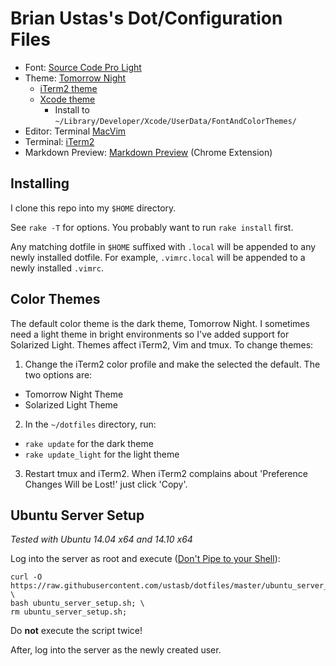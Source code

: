 # Brian Ustas's Dot/Configuration Files

* Font: [Source Code Pro Light](https://github.com/adobe-fonts/source-code-pro)
* Theme: [Tomorrow Night](https://github.com/ChrisKempson/Tomorrow-Theme)
  - [iTerm2 theme](https://github.com/chriskempson/base16-iterm2/blob/master/base16-tomorrow.dark.itermcolors)
  - [Xcode theme](https://github.com/joedynamite/base16-xcode4/blob/master/base16-tomorrow.dark.dvtcolortheme)
      - Install to `~/Library/Developer/Xcode/UserData/FontAndColorThemes/`
* Editor: Terminal [MacVim](https://code.google.com/p/macvim/)
* Terminal: [iTerm2](http://www.iterm2.com/)
* Markdown Preview: [Markdown Preview](https://github.com/borismus/markdown-preview) (Chrome Extension)

## Installing

I clone this repo into my `$HOME` directory.

See `rake -T` for options. You probably want to run `rake install` first.

Any matching dotfile in `$HOME` suffixed with `.local` will be appended to any newly
installed dotfile. For example, `.vimrc.local` will be appended to a newly
installed `.vimrc`.

## Color Themes

The default color theme is the dark theme, Tomorrow Night. I sometimes need a
light theme in bright environments so I've added support for Solarized Light.
Themes affect iTerm2, Vim and tmux. To change themes:

1. Change the iTerm2 color profile and make the selected the default. The two
   options are:
- Tomorrow Night Theme
- Solarized Light Theme
2. In the `~/dotfiles` directory, run:
- `rake update` for the dark theme
- `rake update_light` for the light theme
3. Restart tmux and iTerm2. When iTerm2 complains about
   'Preference Changes Will be Lost!' just click 'Copy'.

## Ubuntu Server Setup

*Tested with Ubuntu 14.04 x64 and 14.10 x64*

Log into the server as root and execute ([Don't Pipe to your Shell](http://blog.seancassidy.me/dont-pipe-to-your-shell.html)):

    curl -O https://raw.githubusercontent.com/ustasb/dotfiles/master/ubuntu_server_setup.sh; \
    bash ubuntu_server_setup.sh; \
    rm ubuntu_server_setup.sh;

Do **not** execute the script twice!

After, log into the server as the newly created user.
